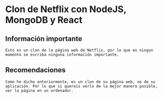 # Clon de Netflix con NodeJS, MongoDB y React

## Información importante

    Esto es un clon de la página web de Netflix, por lo que en ningun momento se escriba ninguna información importante.
    

## Recomendaciones

    Como he dicho anteriormente, es un clon de su página web, no de su aplicación. Por lo que si quereis verlo de la mejor manera posible, ver la página en un ordenador.